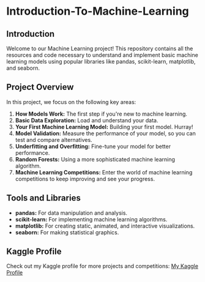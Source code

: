 # Introduction-To-Machine-Learning

## Introduction
Welcome to our Machine Learning project! This repository contains all the resources and code necessary to understand and implement basic machine learning models using popular libraries like pandas, scikit-learn, matplotlib, and seaborn.

## Project Overview
In this project, we focus on the following key areas:
1. **How Models Work:** The first step if you're new to machine learning.
2. **Basic Data Exploration:** Load and understand your data.
3. **Your First Machine Learning Model:** Building your first model. Hurray!
4. **Model Validation:** Measure the performance of your model, so you can test and compare alternatives.
5. **Underfitting and Overfitting:** Fine-tune your model for better performance.
6. **Random Forests:** Using a more sophisticated machine learning algorithm.
7. **Machine Learning Competitions:** Enter the world of machine learning competitions to keep improving and see your progress.

## Tools and Libraries
- **pandas:** For data manipulation and analysis.
- **scikit-learn:** For implementing machine learning algorithms.
- **matplotlib:** For creating static, animated, and interactive visualizations.
- **seaborn:** For making statistical graphics.

## Kaggle Profile

Check out my Kaggle profile for more projects and competitions: [My Kaggle Profile](https://www.kaggle.com/jamsheddf)

